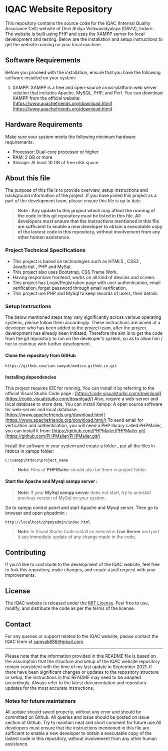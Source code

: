 # IQAC Website Repository

This repository contains the source code for the IQAC (Internal Quality Assurance Cell) website of Devi Ahilya Vishwavidyalaya (DAVV), Indore. The website is built using PHP and uses the XAMPP server for local development and testing. Below are the installation and setup instructions to get the website running on your local machine.

## Software Requirements

Before you proceed with the installation, ensure that you have the following software installed on your system:

1. XAMPP: XAMPP is a free and open-source cross-platform web server solution that includes Apache, MySQL, PHP, and Perl. You can download XAMPP from the official website: [https://www.apachefriends.org/download.html](https://www.apachefriends.org/download.html)

## Hardware Requirements

Make sure your system meets the following minimum hardware requirements:

- Processor: Dual-core processor or higher
- RAM: 2 GB or more
- Storage: At least 10 GB of free disk space
## About this file
The purpose of this file is to provide overview, setup instructions and background information of the project. If you have joined this project as a part of the development team, please ensure this file is up to date.
> **Note : Any update to this project which may affect the running of the code in this git repository must be listed in this file. All developers must ensure that the instructions mentioned in this file are sufficient to enable a new developer to obtain a executable copy of the lastest code in this repository, without involvement from any other human assistance.**

### **Project Technical Specifications**
- This project is based on technologies such as HTML5 , CSS3 , JavaScript , PHP and MySql.
- This project also uses Bootstrap, CSS Frame Work.
- Having responsive frontend, works on all kind of devices and screen.
- This project has Login/Registration page with user authentication, email verification, forget password through email verification.
- This project use PHP and MySql to keep records of users, their details.

### **Setup Instructions**
The below mentioned steps may vary significantly across various operating systems, please follow them accordingly.
These instructions are aimed at a developer who has been added to the project team, after the project development has already been initiated,
Therefore the aim is to get the code from the git repository to run on the developer's system, so as to allow him / her to continue with further development.

#### **Clone the repository from GitHub**
`https://github.com/iam-samyak/medico.github.io.git`
#### **Installing dependencies**
This project requires IDE for running, You can install it by referring to the official Visual Studio Code page :
[https://code.visualstudio.com/download](https://code.visualstudio.com/download/)
Also, require a web-server and local database to store data, 
You can install Xampp: A open source software for web-server and local database:
[https://www.apachefriends.org/download.html](https://www.apachefriends.org/download.html/)
To send email for verfication and authentication, you will need a PHP library called PHPMailer, you can install it from:
[https://github.com/PHPMailer/PHPMailer.git](https://github.com/PHPMailer/PHPMailer.git/)

Install the software in your system and create a folder , put all the files in htdocs in xampp folder:

`C:\xampp\htdocs\project_name`

> **Note:** Files of  **PHPMailer** should also be there in project folder.
#### ****Start the Apache and Mysql xampp server :****
> **Note:** If your  **MySql xampp server** does not start, try to uninstall previous version of MySql on your system.

Go to xampp control panel and start Apache and Mysql server. 
Then go to browser and open phpadmin :

`http://localhost/phpmyadmin/index.html`

> **Note:** In Visual Studio Code install an extension **Live Server** and port it see immediate update of any change made in the code.
 
## Contributing

If you'd like to contribute to the development of the IQAC website, feel free to fork this repository, make changes, and create a pull request with your improvements.

## License

The IQAC website is released under the [MIT License](LICENSE). Feel free to use, modify, and distribute the code as per the terms of the license.

## Contact

For any queries or support related to the IQAC website, please contact the IQAC team at [samyak686@gmail.com](mailto:samyak686@gmail.com).

---

Please note that the information provided in this README file is based on the assumption that the structure and setup of the IQAC website repository remain consistent with the time of my last update in September 2021. If there have been significant changes or updates to the repository structure or setup, the instructions in this README may need to be adapted accordingly. Always refer to the latest documentation and repository updates for the most accurate instructions.

### **Notes for future maintainers**
All update should saved properly, without any error and should be committed on Github. All queries and issue should be posted on issue section of Github. Try to maintain neat and short comment for future use.All developers must ensure that the instructions mentioned in this file are sufficient to enable a new developer to obtain a executable copy of the lastest code in this repository, without involvement from any other human assistance.
